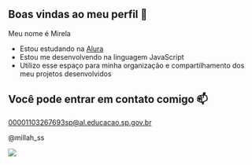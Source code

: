 ## Boas vindas ao meu perfil 🖤

  Meu nome é Mirela
- Estou estudando na [Alura](https://www.alura.com.br)
- Estou me desenvolvendo na linguagem JavaScript
- Utilizo esse espaço para minha organização e compartilhamento dos meu projetos desenvolvidos

## Você pode entrar em contato comigo 📫
  00001103267693sp@al.educacao.sp.gov.br
  
  @millah_ss

  ![](https://media1.tenor.com/m/CgGUXc-LDc4AAAAC/hacker-pc.gif)

